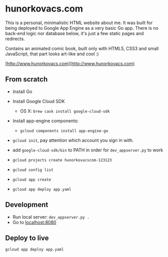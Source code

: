 # hunorkovacs.com

This is a personal, minimalistic HTML website about me. It was built for being deployed to Google App Engine as a very basic Go app. There is no back-end logic nor database below, it's just a few static pages and redirects.

Contains an animated comic book, built only with HTML5, CSS3 and small JavaScript, that part looks art-like and cool :)

[http://www.hunorkovacs.com](http://www.hunorkovacs.com)

## From scratch

* Install Go
* Install Google Cloud SDK
  - OS X: `brew cask install google-cloud-sdk`
* Install app-engine components: 
  - `gcloud components install app-engine-go`
* `gcloud init`, pay attention which account you sign in with.
* add `google-cloud-sdk/bin` to PATH in order for `dev_appserver.py` to work

* `gcloud projects create hunorkovacscom-123123`
* `gcloud config list`
* `gcloud app create`
* `gcloud app deploy app.yaml`

## Development

* Run local server: `dev_appserver.py .`
* Go to [localhost:8080](http://localhost:8080)

## Deploy to live

`gcloud app deploy app.yaml`
